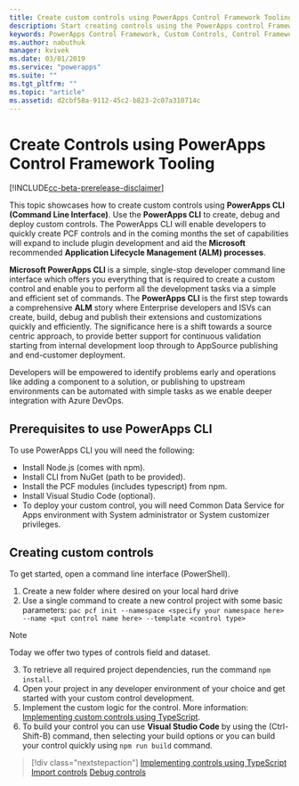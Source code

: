 ```yaml
---
title: Create custom controls using PowerApps Control Framework Tooling| Microsoft Docs
description: Start creating controls using the PowerApps control Framework Tooling
keywords: PowerApps Control Framework, Custom Controls, Control Framework
ms.author: nabuthuk
manager: kvivek
ms.date: 03/01/2019
ms.service: "powerapps"
ms.suite: ""
ms.tgt_pltfrm: ""
ms.topic: "article"
ms.assetid: d2cbf58a-9112-45c2-b823-2c07a310714c
---
```


# Create Controls using PowerApps Control Framework Tooling

[!INCLUDE[cc-beta-prerelease-disclaimer](../../includes/cc-beta-prerelease-disclaimer.md)]

This topic showcases how to create custom controls using **PowerApps CLI (Command Line Interface)**. Use the **PowerApps CLI** to create, debug and deploy custom controls. The PowerApps CLI will enable developers to quickly create PCF controls and in the coming months the set of capabilities will expand to include plugin development and aid the **Microsoft** recommended **Application Lifecycle Management (ALM) processes**.

**Microsoft PowerApps CLI** is a simple, single-stop developer command line interface which offers you everything that is required to create a custom control and enable you to perform all the development tasks via a simple and efficient set of commands. The **PowerApps CLI** is the first step towards a comprehensive **ALM** story where Enterprise developers and ISVs can create, build, debug and publish their extensions and customizations quickly and efficiently. The significance here is a shift towards a source centric approach, to provide better support for continuous validation starting from internal development loop through to AppSource publishing and end-customer deployment. 
 
Developers will be empowered to identify problems early and operations like adding a component to a solution, or publishing to upstream environments can be automated with simple tasks as we enable deeper integration with Azure DevOps.

## Prerequisites to use PowerApps CLI

To use PowerApps CLI you will need the following: 

- Install Node.js (comes with npm).
- Install CLI from NuGet (path to be provided). 
- Install the PCF modules (includes typescript) from npm.  
- Install Visual Studio Code (optional).  
- To deploy your custom control, you will need Common Data Service for Apps environment with System administrator or System customizer privileges.

## Creating custom controls

To get started, open a command line interface (PowerShell).

1. Create a new folder where desired on your local hard drive 
2. Use a single command to create a new control project with some basic parameters:
 `pac pcf init --namespace <specify your namespace here> --name <put control name here> --template <control type>`
 
> [!NOTE]
>Today we offer two types of controls field and dataset.

3. To retrieve all required project dependencies, run the command `npm install`.
4. Open your project in any developer environment of your choice and get started with your custom control development.
5. Implement the custom logic for the control. More information: [Implementing custom controls using TypeScript](implementing-controls-using-typescript.md).
6. To build your control you can use **Visual Studio Code** by using the (Ctrl-Shift-B) command, then selecting your build options or you can build your control quickly using `npm run build` command.

> [!div class="nextstepaction"]
> [Implementing controls using TypeScript](implementing-controls-using-typescript.md)
> [Import controls](import-custom-controls.md)
> [Debug controls](debugging-custom-controls.md)
